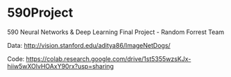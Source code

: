 # 590Project
590 Neural Networks &amp; Deep Learning Final Project - Random Forrest Team


Data: http://vision.stanford.edu/aditya86/ImageNetDogs/

Code: https://colab.research.google.com/drive/1st5355wzsKJx-hiiw5wXOlvHOAxY90rx?usp=sharing
